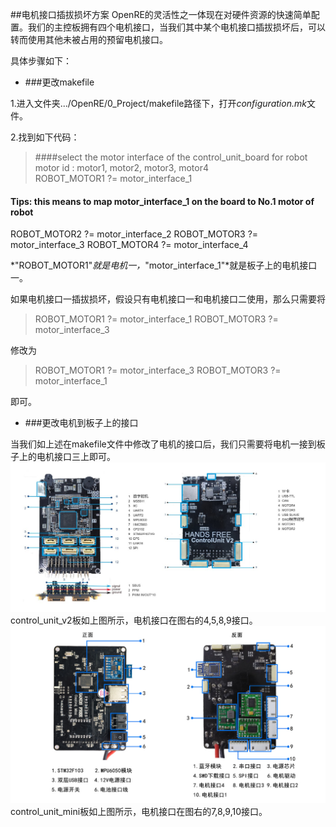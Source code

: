 ##电机接口插拔损坏方案
OpenRE的灵活性之一体现在对硬件资源的快速简单配置。我们的主控板拥有四个电机接口，当我们其中某个电机接口插拔损坏后，可以转而使用其他未被占用的预留电机接口。

具体步骤如下：

- ###更改makefile

1.进入文件夹.../OpenRE/0_Project/makefile路径下，打开*configuration.mk*文件。

2.找到如下代码：
>####select the motor interface of the control_unit_board for robot motor id : motor1, motor2, motor3, motor4  
ROBOT_MOTOR1 ?= motor_interface_1
#### Tips: this means to map motor_interface_1 on the board to No.1 motor of robot
ROBOT_MOTOR2 ?= motor_interface_2
ROBOT_MOTOR3 ?= motor_interface_3
ROBOT_MOTOR4 ?= motor_interface_4

*"ROBOT_MOTOR1"*就是电机一，*"motor_interface_1"*就是板子上的电机接口一。

如果电机接口一插拔损坏，假设只有电机接口一和电机接口二使用，那么只需要将

>ROBOT_MOTOR1 ?= motor_interface_1
>ROBOT_MOTOR3 ?= motor_interface_3

修改为

>ROBOT_MOTOR1 ?= motor_interface_3
>ROBOT_MOTOR3 ?= motor_interface_1

即可。

- ###更改电机到板子上的接口

当我们如上述在makefile文件中修改了电机的接口后，我们只需要将电机一接到板子上的电机接口三上即可。
![Alt text](/images/Hardware/OpenRE_Board/OpenRE_Board_Resource.jpg)
control_unit_v2板如上图所示，电机接口在图右的4,5,8,9接口。
![Alt text](/images/Hardware/OpenRE_Board/OpenRE_Board_Mini_Resource.jpg)
control_unit_mini板如上图所示，电机接口在图右的7,8,9,10接口。
